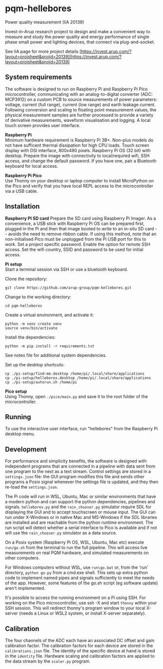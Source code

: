 # pqm-hellebores
Power quality measurement (IiA 20139)

Invest-in-Arup research project to design and make a convenient way to measure and study the power quality and energy performance of single phase small power and lighting devices, that connect via plug-and-socket.

See IiA page for more project details [https://invest.arup.com/?layout=projsheet&projid=20139](https://invest.arup.com/?layout=projsheet&projid=20139)

## System requirements
The software is designed to run on Raspberry Pi and Raspberry Pi Pico microcontroller, communicating with an analog-to-digital converter (ADC: MCP3912) on a custom PCB to source measurements of power parameters: voltage, current (full range), current (low range) and earth leakage current. Following conversion and scaling to floating point measurement values, the physical measurement samples are further processed to provide a variety of derivative measurements, waveform visualisation and logging. A local touch screen provides user interface.

**Raspberry Pi**  
Minimum hardware requirement is Raspberry Pi 3B+. Non-plus models do not have sufficent thermal dissipation for high CPU loads. Touch screen display with DSI interface, 800x480 pixels. Raspberry Pi OS (32 bit) with desktop. Prepare the image with connectivity to local/required wifi, SSH access, and change the default password. If you have one, pair a Bluetooth keyboard for local access.

**Raspberry Pi Pico**  
Use Thonny on your desktop or laptop computer to install MicroPython on the Pico and verify that you have local REPL access to the microcontroller via a USB cable.

## Installation
**Raspberry PI SD card**
Prepare the SD card using Raspberry Pi Imager. As a convenience, a USB stick with Raspberry Pi OS can be prepared first, plugged in the Pi and then that image booted to write to an in-situ SD card -- avoids the need to remove ribbon cable. If using this method, note that an non-initialised Pico must be unplugged from the Pi USB port for this to work.
Set a project specific password.
Enable the option for remote SSH access.
Set the wifi country, SSID and password to be used for initial access.

**Pi setup**  
Start a terminal session via SSH or use a bluetooth keyboard.  

Clone the repository:  
```
git clone https://github.com/arup-group/pqm-hellebores.git
```

Change to the working directory:  
```
cd pqm-hellebores
```

Create a virtual environment, and activate it:
```
python -m venv create venv
source venv/bin/activate
```

Install the dependencies:
```
python -m pip install -r requirements.txt
```

See notes file for additional system dependencies.

Set up the desktop shortcuts: 
```
cp ./pi-setup/find-me.desktop /home/pi/.local/share/applications
cp ./pi-setup/hellebores.desktop /home/pi/.local/share/applications
cp ./pi-setup/autorun.sh /home/pi
```
  
**Pico setup**  
Using Thonny, open `./pico/main.py` and save it to the root folder of the microcontroller.

## Running
To use the interactive user interface, run "hellebores" from the Raspberry Pi desktop menu.

## Development
For performance and simplicity benefits, the software is designed with independent programs that are connected in a pipeline with data sent from one program to the next as a text stream. Control settings are stored in a `settings.json` file: the GUI program modifies this file and sends other programs a Posix signal whenever the settings file is updated, and they then re-load the `settings.json`.

The Pi code will run in WSL, Ubuntu, Mac or similar environments that have a modern python and can support the python dependencies, pipelines and signals. `hellebores.py` and the `rain_chooser.py` simulator require SDL for displaying the GUI and to accept touchscreen or mouse input. The GUI can run under X-Windows or in native Mac and MS-Windows if the SDL libraries are installed and are reachable from the python runtime environment. The run script will detect whether a serial interface to Pico is available and if not will use the `rain_chooser.py` simulator as a data source.

On a Posix system (Raspberry Pi OS, WSL, Ubuntu, Mac etc) execute `run/go.sh` from the terminal to run the full pipeline. This will access live measurements on real PQM hardware, and simulated measurements on other computers.

For Windows computers without WSL, use `run\go.bat` or, from the 'run' directory, `python go.py` from a cmd.exe shell. This sets up extra python code to implement named pipes and signals sufficiently to meet the needs of the app. However, some features of the go.sh script (eg software update) aren't implemented.

It's possible to access the running environment on a Pi using SSH. For working on the Pico microcontroller, use ssh -X and start `thonny` within your SSH session. This will redirect thonny's program window to your local X-server (needs a Linux or WSL2 system, or install X-server separately).

## Calibration
The four channels of the ADC each have an associated DC offset and gain calibration factor. The calibration factors for each device are stored in the `calibrations.json` file. The identity of the specific device at hand is stored in the `identity` file. Hardware scaling and calibration factors are applied to the data stream by the `scaler.py` program.



